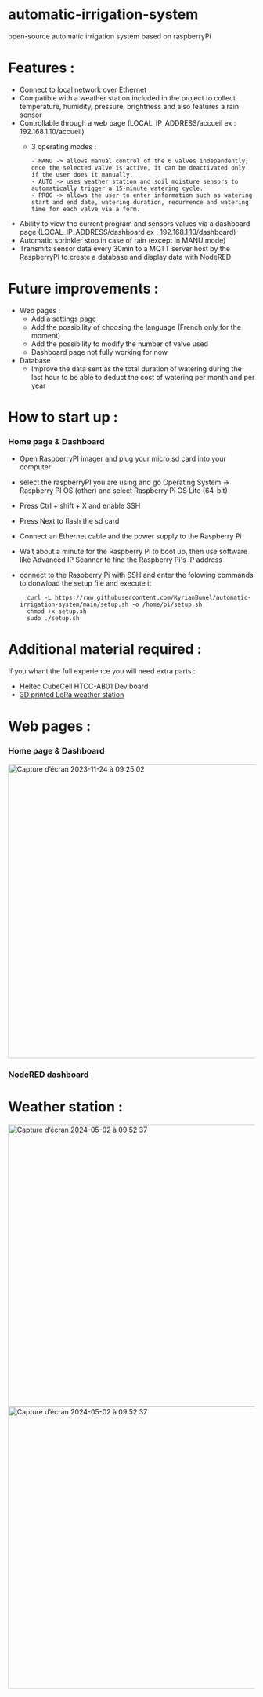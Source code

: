 # automatic-irrigation-system
open-source automatic irrigation system based on raspberryPi

# Features :
- Connect to local network over Ethernet
- Compatible with a weather station included in the project to collect temperature, humidity, pressure, brightness and also features a rain sensor
- Controllable through a web page (LOCAL_IP_ADDRESS/accueil ex : 192.168.1.10/accueil)
    - 3 operating modes :
  
          - MANU -> allows manual control of the 6 valves independently; once the selected valve is active, it can be deactivated only if the user does it manually.
          - AUTO -> uses weather station and soil moisture sensors to automatically trigger a 15-minute watering cycle.
          - PROG -> allows the user to enter information such as watering start and end date, watering duration, recurrence and watering time for each valve via a form.
- Ability to view the current program and sensors values via a dashboard page (LOCAL_IP_ADDRESS/dashboard ex : 192.168.1.10/dashboard)
- Automatic sprinkler stop in case of rain (except in MANU mode)
- Transmits sensor data every 30min to a MQTT server host by the RaspberryPI to create a database and display data with NodeRED

# Future improvements :
- Web pages :
    - Add a settings page
    - Add the possibility of choosing the language (French only for the moment)
    - Add the possibility to modify the number of valve used
    - Dashboard page not fully working for now
- Database 
    - Improve the data sent as the total duration of watering during the last hour to be able to deduct the cost of watering per month and per year

# How to start up :
### Home page & Dashboard
- Open RaspberryPI imager and plug your micro sd card into your computer
- select the raspberryPI you are using and go Operating System -> Raspberry PI OS (other) and select Raspberry Pi OS Lite (64-bit)
- Press Ctrl + shift + X and enable SSH
- Press Next to flash the sd card
- Connect an Ethernet cable and the power supply to the Raspberry Pi
- Wait about a minute for the Raspberry Pi to boot up, then use software like Advanced IP Scanner to find the Raspberry Pi's IP address
- connect to the Raspberry Pi with SSH and enter the folowing commands to donwload the setup file and execute it

        curl -L https://raw.githubusercontent.com/KyrianBunel/automatic-irrigation-system/main/setup.sh -o /home/pi/setup.sh
        chmod +x setup.sh
        sudo ./setup.sh

# Additional material required :
If you whant the full experience you will need extra parts :
  - Heltec CubeCell HTCC-AB01 Dev board
  - [3D printed LoRa weather station](https://github.com/KyrianBunel/3D-printed-LoRa-weather-station)

# Web pages :
### Home page & Dashboard
<img width="600" alt="Capture d’écran 2023-11-24 à 09 25 02" src="https://github.com/KyrianBunel/Automatic-Watering-System/assets/136705314/ae5d1ec4-e019-4077-bf2f-7e15ebe8740a">

### NodeRED dashboard

# Weather station :
<img width="575" alt="Capture d’écran 2024-05-02 à 09 52 37" src="https://github.com/KyrianBunel/Automatic-Watering-System/assets/136705314/31bd3141-2804-4d15-b55d-4a1a0c62ad59"><img width="575" alt="Capture d’écran 2024-05-02 à 09 52 37" src="https://github.com/KyrianBunel/Automatic-Watering-System/assets/136705314/a941a943-170a-44f0-a0c6-2e01a71dcc4b">


